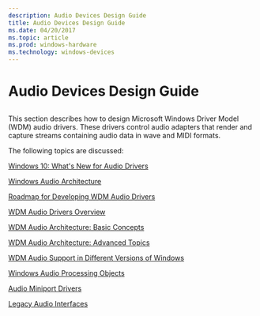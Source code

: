 ```yaml
---
description: Audio Devices Design Guide
title: Audio Devices Design Guide
ms.date: 04/20/2017
ms.topic: article
ms.prod: windows-hardware
ms.technology: windows-devices
---
```


# Audio Devices Design Guide


## <span id="audio_drivers"></span><span id="AUDIO_DRIVERS"></span>


This section describes how to design Microsoft Windows Driver Model (WDM) audio drivers. These drivers control audio adapters that render and capture streams containing audio data in wave and MIDI formats.

The following topics are discussed:

[Windows 10: What's New for Audio Drivers](windows-threshold--what-s-new-for-audio.md)

[Windows Audio Architecture](windows-audio-architecture.md)

[Roadmap for Developing WDM Audio Drivers](roadmap-for-developing-wdm-audio-drivers.md)

[WDM Audio Drivers Overview](getting-started-with-wdm-audio-drivers.md)

[WDM Audio Architecture: Basic Concepts](wdm-audio-architecture--basic-concepts.md)

[WDM Audio Architecture: Advanced Topics](wdm-audio-architecture--advanced-topics.md)

[WDM Audio Support in Different Versions of Windows](wdm-audio-support-in-different-versions-of-windows.md)

[Windows Audio Processing Objects](windows-audio-processing-objects.md)

[Audio Miniport Drivers](audio-miniport-drivers.md)

[Legacy Audio Interfaces](legacy-audio-interfaces.md)

 

 




